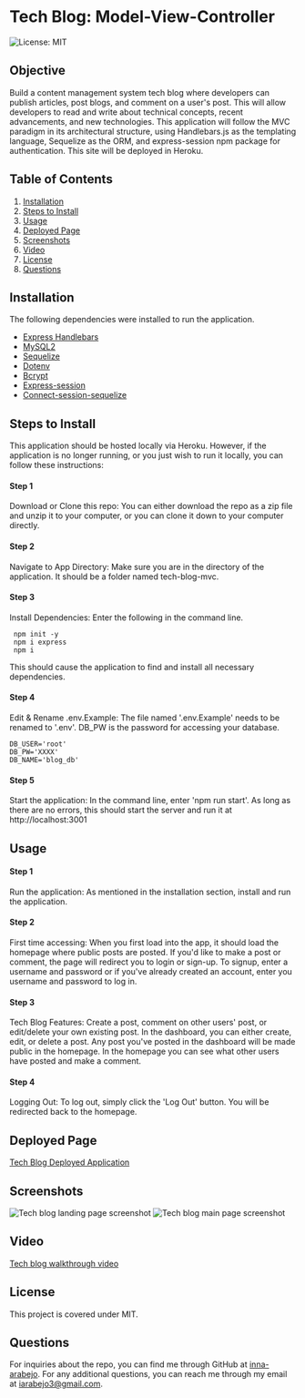 # Tech Blog: Model-View-Controller

![License: MIT](https://img.shields.io/badge/License-MIT-yellow.svg)

## Objective
 Build a content management system tech blog where developers can publish articles, post blogs, and comment on a user's post. This will allow developers to read and write about technical concepts, recent advancements, and new technologies. This application will follow the MVC paradigm in its architectural structure, using Handlebars.js as the templating language, Sequelize as the ORM, and express-session npm package for authentication. This site will be deployed in Heroku.

## Table of Contents
1. [Installation](#installation)
3. [Steps to Install](#steps-to-install)
2. [Usage](#usage)
4. [Deployed Page](#deployed)
5. [Screenshots](#screenshots)
6. [Video](#video)
7. [License](#license)
8. [Questions](#questions)

## Installation
The following dependencies were installed to run the application. 
* [Express Handlebars](https://www.npmjs.com/package/express-handlebars)
* [MySQL2](https://www.npmjs.com/package/mysql2)
* [Sequelize](https://www.npmjs.com/package/sequelize)
* [Dotenv](https://www.npmjs.com/package/dotenv)
* [Bcrypt](https://www.npmjs.com/package/bcrypt)
* [Express-session](https://www.npmjs.com/package/express-session)
* [Connect-session-sequelize](https://www.npmjs.com/package/connect-session-sequelize)

## Steps to Install
This application should be hosted locally via Heroku. However, if the application is no longer running, or you just wish to run it locally, you can follow these instructions:

#### Step 1

Download or Clone this repo:
You can either download the repo as a zip file and unzip it to your computer, or you can clone it down to your computer directly.

#### Step 2

Navigate to App Directory:
Make sure you are in the directory of the application. It should be a folder named tech-blog-mvc. 

#### Step 3

Install Dependencies:
Enter the following in the command line.
```
 npm init -y
 npm i express
 npm i
```
This should cause the application to find and install all necessary dependencies.

#### Step 4

Edit & Rename .env.Example:
The file named '.env.Example' needs to be renamed to '.env'. DB_PW is the password for accessing your database.
```
DB_USER='root'
DB_PW='XXXX'
DB_NAME='blog_db'
```

#### Step 5

Start the application:
In the command line, enter 'npm run start'. As long as there are no errors, this should start the server and run it at http://localhost:3001

## Usage

#### Step 1

Run the application:
As mentioned in the installation section, install and run the application.

#### Step 2

First time accessing:
When you first load into the app, it should load the homepage where public posts are posted. If you'd like to make a post or comment, the page will redirect you to login or sign-up. To signup, enter a username and password or if you've already created an account, enter you username and password to log in.

#### Step 3

Tech Blog Features: Create a post, comment on other users' post, or edit/delete your own existing post.
In the dashboard, you can either create, edit, or delete a post. Any post you've posted in the dashboard will be made public in the homepage. In the homepage you can see what other users have posted and make a comment.

#### Step 4

Logging Out:
To log out, simply click the 'Log Out' button. You will be redirected back to the homepage.

## Deployed Page
[Tech Blog Deployed Application]()

## Screenshots
![Tech blog landing page screenshot]()
![Tech blog main page screenshot]()

## Video
[Tech blog walkthrough video]()


## License
 This project is covered under MIT.

## Questions
For inquiries about the repo, you can find me through GitHub at [inna-arabejo](https://github.com/inna-arabejo). 
For any additional questions, you can reach me through my email at [iarabejo3@gmail.com](mailto:iarabejo3@gmail.com).